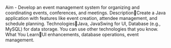 Aim -
Develop an event management system for organizing and coordinating events,
conferences, and meetings.
DescriptionCreate a Java application with features like event creation, attendee management,
and schedule planning.
TechnologiesJava, JavaSwing for UI, Database (e.g., MySQL) for data storage.
You can use other technologies that you know.
What You LearnUI enhancements, database operations, event management.
